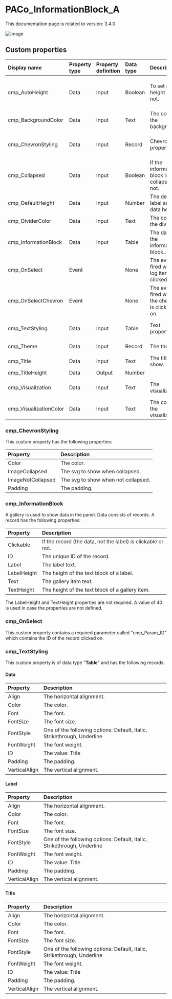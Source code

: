 # PACo_InformationBlock_A

This documentation page is related to version: 3.4.0

![image](https://github.com/user-attachments/assets/e57ec752-4e9c-4cd5-a5ae-ad12c11c6e32)

## Custom properties
| Display name | Property type | Property definition | Data type | Description | Memo
| :--- | :--- | :--- | :--- | :--- | :--- |
| cmp_AutoHeight | Data | Input | Boolean | To set auto height or not. | Auto height is configured on all "Text label" controls (Title, Label and Text block). |
| cmp_BackgroundColor | Data | Input | Text | The color of the background. | |
| cmp_ChevronStyling | Data | Input | Record | Chevron properties. | See the documention on cmp_ChevronStyling below. |
| cmp_Collapsed | Data | Input | Boolean | If the information block is collapsed or not. | |
| cmp_DefaultHeight | Data | Input | Number | The default label and data height. | |
| cmp_DividerColor | Data | Input | Text | The color of the divider. | |
| cmp_InformationBlock | Data | Input | Table | The data in the information block.. | See documentation on cmp_InformationBlock below. |
| cmp_OnSelect | Event | | None | The event fired when a log item is clicked on. | |
| cmp_OnSelectChevron | Event | | None | The event fired when the chevron is clicked on. | |
| cmp_TextStyling | Data | Input | Table | Text properties. | See the documention on cmp_TextStyling below. |
| cmp_Theme | Data | Input | Record | The theme. | See the documention on theming. |
| cmp_Title | Data | Input | Text | The title to show. | |
| cmp_TitleHeight | Data | Output | Number | | |
| cmp_Visualization | Data | Input | Text | The visualization. | See the documention of canvas component PACo_Visualization_A. |
| cmp_VisualizationColor | Data | Input | Text | The color of the visualization. | |

### cmp_ChevronStyling
This custom property has the following properties:

| Property | Description |
| :--- | :--- |
| Color | The color. |
| ImageCollapsed | The svg to show when collapsed. |
| ImageNotCollapsed | The svg to show when not collapsed. |
| Padding | The padding. |

### cmp_InformationBlock
A gallery is used to show data in the panel. Data consists of records. A record has the following properties:

| Property | Description |
| :--- | :--- |
| Clickable | If the record (the data, not the label) is clickable or not. |
| ID | The unique ID of the record. |
| Label | The label text. |
| LabelHeight | The height of the text block of a label. |
| Text | The gallery item text. |
| TextHeight | The height of the text block of a gallery item. |

The LabelHeight and TextHeight properties are not required. A value of 40 is used in case the properties are not defined.

### cmp_OnSelect
This custom property contains a required parameter called "cmp_Param_ID" which contains the ID of the record clicked on.

### cmp_TextStyling
This custom property is of data type "**Table**" and has the following records:

#### Data

| Property | Description |
| :--- | :--- |
| Align | The horizontal alignment. |
| Color | The color. |
| Font | The font. |
| FontSize | The font size. |
| FontStyle | One of the following options: Default, Italic, Strikethrough, Underline |
| FontWeight | The font weight. |
| ID | The value: Title |
| Padding | The padding. |
| VerticalAlign | The vertical alignment. |

#### Label

| Property | Description |
| :--- | :--- |
| Align | The horizontal alignment. |
| Color | The color. |
| Font | The font. |
| FontSize | The font size. |
| FontStyle | One of the following options: Default, Italic, Strikethrough, Underline |
| FontWeight | The font weight. |
| ID | The value: Title |
| Padding | The padding. |
| VerticalAlign | The vertical alignment. |

#### Title

| Property | Description |
| :--- | :--- |
| Align | The horizontal alignment. |
| Color | The color. |
| Font | The font. |
| FontSize | The font size. |
| FontStyle | One of the following options: Default, Italic, Strikethrough, Underline |
| FontWeight | The font weight. |
| ID | The value: Title |
| Padding | The padding. |
| VerticalAlign | The vertical alignment. |
